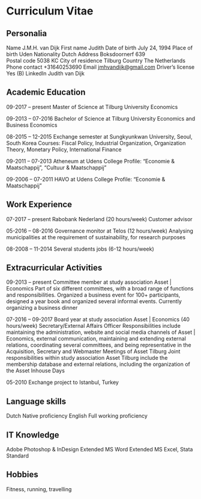 Curriculum Vitae
================

Personalia
----------
Name	J.M.H. van Dijk	
First name	Judith
Date of birth	July 24, 1994
Place of birth	Uden 
Nationality	Dutch
Address	Boksdoornerf 639	
Postal code	5038 KC
City of residence	Tilburg
Country	The Netherlands
Phone contact	+31640253690
Email	jmhvandijk@gmail.com
Driver’s license	Yes (B)
LinkedIn	Judith van Dijk

Academic Education
------------------
09-2017 – present 	Master of Science at Tilburg University
Economics

09-2013 – 07-2016	Bachelor of Science at Tilburg University
Economics and Business Economics

08-2015 – 12-2015	Exchange semester at Sungkyunkwan University, Seoul, South Korea		Courses: Fiscal Policy, Industrial Organization, Organization Theory,
Monetary Policy, International Finance

09-2011 – 07-2013	Atheneum at Udens College
Profile: “Economie & Maatschappij”, “Cultuur & Maatschappij”

09-2006 – 07-2011	HAVO at Udens College
Profile: “Economie & Maatschappij”

Work Experience
---------------
07-2017 – present 	Rabobank Nederland		(20 hours/week)
Customer advisor

05-2016 – 08-2016 	Governance monitor at Telos 	(12 hours/week)
Analysing municipalities at the requirement of sustainability, for research purposes

08-2008 – 11-2014 	Several students jobs		 (6-12 hours/week)

Extracurricular Activities
--------------------------
09-2013 – present	Committee member at study association Asset | Economics
Part of six different committees, with a broad range of functions and responsibilities. Organized a business event for 100+ participants, designed a year book and organized several informal events. Currently organizing a business dinner

07-2016 – 09-2017 	Board year at study association Asset | Economics	(40 hours/week)
Secretary/External Affairs Officer
Responsibilities include maintaining the administration, website and social media channels of Asset | Economics, external communication, maintaining and extending external relations, coordinating several committees, and being representative in the Acquisition, Secretary and Webmaster Meetings of Asset Tilburg
Joint responsibilities within study association Asset Tilburg include the membership database and external relations, including the organization of the Asset Inhouse Days

05-2010	Exchange project to Istanbul, Turkey

Language skills
---------------
Dutch	Native proficiency
English	Full working proficiency

IT Knowledge
------------
Adobe Photoshop & InDesign	Extended
MS Word			Extended
MS Excel, Stata			Standard

Hobbies
-------
Fitness, running, travelling
